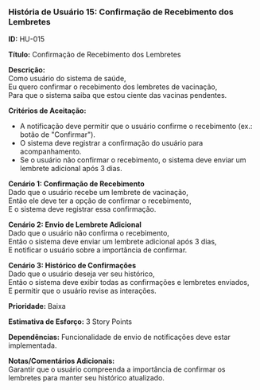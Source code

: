 ### História de Usuário 15: Confirmação de Recebimento dos Lembretes

**ID:** HU-015

**Título:** Confirmação de Recebimento dos Lembretes

**Descrição:**  
Como usuário do sistema de saúde,  
Eu quero confirmar o recebimento dos lembretes de vacinação,  
Para que o sistema saiba que estou ciente das vacinas pendentes.

**Critérios de Aceitação:**
- A notificação deve permitir que o usuário confirme o recebimento (ex.: botão de "Confirmar").
- O sistema deve registrar a confirmação do usuário para acompanhamento.
- Se o usuário não confirmar o recebimento, o sistema deve enviar um lembrete adicional após 3 dias.

**Cenário 1: Confirmação de Recebimento**  
Dado que o usuário recebe um lembrete de vacinação,  
Então ele deve ter a opção de confirmar o recebimento,  
E o sistema deve registrar essa confirmação.

**Cenário 2: Envio de Lembrete Adicional**  
Dado que o usuário não confirma o recebimento,  
Então o sistema deve enviar um lembrete adicional após 3 dias,  
E notificar o usuário sobre a importância de confirmar.

**Cenário 3: Histórico de Confirmações**  
Dado que o usuário deseja ver seu histórico,  
Então o sistema deve exibir todas as confirmações e lembretes enviados,  
E permitir que o usuário revise as interações.

**Prioridade:** Baixa

**Estimativa de Esforço:** 3 Story Points

**Dependências:**  Funcionalidade de envio de notificações deve estar implementada.

**Notas/Comentários Adicionais:**  
Garantir que o usuário compreenda a importância de confirmar os lembretes para manter seu histórico atualizado.
